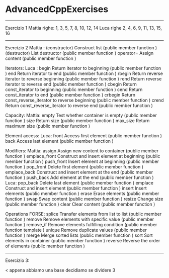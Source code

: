# AdvancedCppExercises
_____________________________________________________________
Esercizio 1
Mattia righe: 1, 3, 5, 7, 8, 10, 12, 14 
Luca righe 2, 4, 6, 9, 11, 13, 15, 16

_____________________________________________________________
Esercizio 2
Mattia : 
(constructor) Construct list (public member function )
(destructor) List destructor (public member function )
operator= Assign content (public member function )

Iterators:
Luca :
begin Return iterator to beginning (public member function )
end Return iterator to end (public member function )
rbegin Return reverse iterator to reverse beginning (public member function )
rend Return reverse iterator to reverse end (public member function )
cbegin Return const_iterator to beginning (public member function )
cend Return const_iterator to end (public member function )
crbegin Return const_reverse_iterator to reverse beginning (public member function )
crend Return const_reverse_iterator to reverse end (public member function )

Capacity:
Mattia: empty Test whether container is empty (public member function )
size Return size (public member function )
max_size Return maximum size (public member function )

Element access:
Luca: 
front Access first element (public member function )
back Access last element (public member function )

Modifiers:
Mattia:
assign Assign new content to container (public member function )
emplace_front Construct and insert element at beginning (public member function )
push_front Insert element at beginning (public member function )
pop_front Delete first element (public member function )
emplace_back Construct and insert element at the end (public member function )
push_back Add element at the end (public member function )
Luca:
pop_back Delete last element (public member function )
emplace Construct and insert element (public member function )
insert Insert elements (public member function )
erase Erase elements (public member function )
swap Swap content (public member function )
resize Change size (public member function )
clear Clear content (public member function )

Operations FORSE:
splice Transfer elements from list to list (public member function )
remove Remove elements with specific value (public member function )
remove_if Remove elements fulfilling condition (public member function template )
unique Remove duplicate values (public member function )
merge Merge sorted lists (public member function )
sort Sort elements in container (public member function )
reverse Reverse the order of elements (public member function )

_____________________________________________________________
Esercizio 3:

< appena abbiamo una base decidiamo se dividere 3
